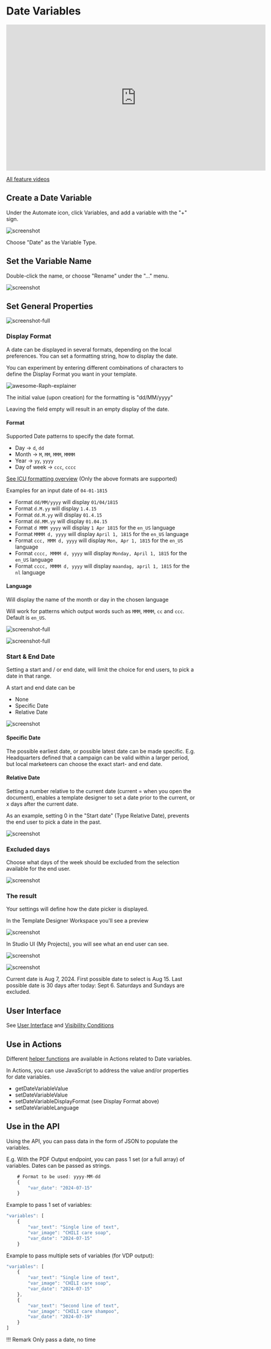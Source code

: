 # Date Variables

<iframe width="690" height="388" src="https://www.youtube.com/embed/qLGhpOnz6kk?si=Xh6Ao2Vw0YxKChKl&controls=1&mute=1&showinfo=0&rel=0&autoplay=0&loop=1" title="YouTube video player" frameborder="0" allow="accelerometer; autoplay; clipboard-write; encrypted-media; gyroscope; picture-in-picture; web-share" referrerpolicy="strict-origin-when-cross-origin" allowfullscreen></iframe>

[All feature videos](https://www.youtube.com/playlist?list=PLLHtQ1R6R-B_m7XAVySM9OjbbUscsgBOH)


## Create a Date Variable

Under the Automate icon, click Variables, and add a variable with the "+" sign.

![screenshot](date0.png)

Choose "Date" as the Variable Type.

## Set the Variable Name

Double-click the name, or choose "Rename" under the "..." menu.

![screenshot](date1.png)

## Set General Properties

![screenshot-full](date2.png)

### Display Format

A date can be displayed in several formats, depending on the local preferences. You can set a formatting string, how to display the date.

You can experiment by entering different combinations of characters to define the Display Format you want in your template.

![awesome-Raph-explainer](displayformat.gif)

The initial value (upon creation) for the formatting is "dd/MM/yyyy"

Leaving the field empty will result in an empty display of the date.

#### Format

Supported Date patterns to specify the date format.

- Day -> `d`, `dd`
- Month -> `M`, `MM`, `MMM`, `MMMM`
- Year -> `yy`, `yyyy`
- Day of week -> `ccc`, `cccc`

[See ICU formatting overview](https://unicode-org.github.io/icu/userguide/format_parse/datetime/#date-field-symbol-table) (Only the above formats are supported)

Examples for an input date of `04-01-1815`

- Format `dd/MM/yyyy` will display `01/04/1815`
- Format `d.M.yy` will display `1.4.15`
- Format `dd.M.yy` will display `01.4.15`
- Format `dd.MM.yy` will display `01.04.15`
- Format `d MMM yyyy` will display `1 Apr 1815` for the `en_US` language
- Format `MMMM d, yyyy` will display `April 1, 1815` for the `en_US` language
- Format `ccc, MMM d, yyyy` will display `Mon, Apr 1, 1815` for the `en_US` language
- Format `cccc, MMMM d, yyyy` will display `Monday, April 1, 1815` for the `en_US` language
- Format `cccc, MMMM d, yyyy` will display `maandag, april 1, 1815` for the `nl` language
	
#### Language

Will display the name of the month or day in the chosen language

Will work for patterns which output words such as `MMM`, `MMMM`, `cc` and `ccc`. Default is `en_US`.

![screenshot-full](date3.png)

![screenshot-full](date4.png)

### Start & End Date

Setting a start and / or end date, will limit the choice for end users, to pick a date in that range.

A start and end date can be

- None
- Specific Date
- Relative Date

![screenshot](date5.png)

#### Specific Date

The possible earliest date, or possible latest date can be made specific. E.g. Headquarters defined that a campaign can be valid within a larger period, but local marketeers can choose the exact start- and end date.

#### Relative Date

Setting a number relative to the current date (current = when you open the document), enables a template designer to set a date prior to the current, or x days after the current date.

As an example, setting 0 in the "Start date" (Type Relative Date), prevents the end user to pick a date in the past.

![screenshot](date10.png)


### Excluded days

Choose what days of the week should be excluded from the selection available for the end user.

![screenshot](date6.png)

### The result

Your settings will define how the date picker is displayed.

In the Template Designer Workspace you'll see a preview

![screenshot](date7.png)

In Studio UI (My Projects), you will see what an end user can see.

![screenshot](date8.png)

![screenshot](date9.png)

Current date is Aug 7, 2024. First possible date to select is Aug 15. Last possible date is 30 days after today: Sept 6. Saturdays and Sundays are excluded.

## User Interface

See [User Interface](../../template-variables/define/#user-interface) and [Visibility Conditions](../../template-variables/visibility/)

## Use in Actions

Different [helper functions](/GraFx-Studio/concepts/helper-functions/) are available in Actions related to Date variables.

In Actions, you can use JavaScript to address the value and/or properties for date variables.

- getDateVariableValue
- setDateVariableValue
- setDateVariableDisplayFormat (see Display Format above)
- setDateVariableLanguage

## Use in the API

Using the API, you can pass data in the form of JSON to populate the variables.

E.g. With the PDF Output endpoint, you can pass 1 set (or a full array) of variables. Dates can be passed as strings.

``` js
	# Format to be used: yyyy-MM-dd
	{
		"var_date": "2024-07-15"
	}
```

Example to pass 1 set of variables:

``` js
"variables": [
    {
        "var_text": "Single line of text",
        "var_image": "CHILI care soap",
        "var_date": "2024-07-15"
    }
```
Example to pass multiple sets of variables (for VDP output):

``` js
"variables": [
    {
        "var_text": "Single line of text",
        "var_image": "CHILI care soap",
        "var_date": "2024-07-15"
    },
    {
        "var_text": "Second line of text",
        "var_image": "CHILI care shampoo",
        "var_date": "2024-07-19"
    }
]
```

!!! Remark
    Only pass a date, no time
